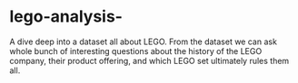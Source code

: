 # lego-analysis-

A dive deep into a dataset all about LEGO. 
From the dataset we can ask whole bunch of interesting questions 
about the history of the LEGO company, their product offering, 
and which LEGO set ultimately rules them all.
